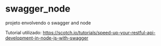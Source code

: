 # swagger_node
projeto envolvendo o swagger and node

Tutorial utilizado: https://scotch.io/tutorials/speed-up-your-restful-api-development-in-node-js-with-swagger
